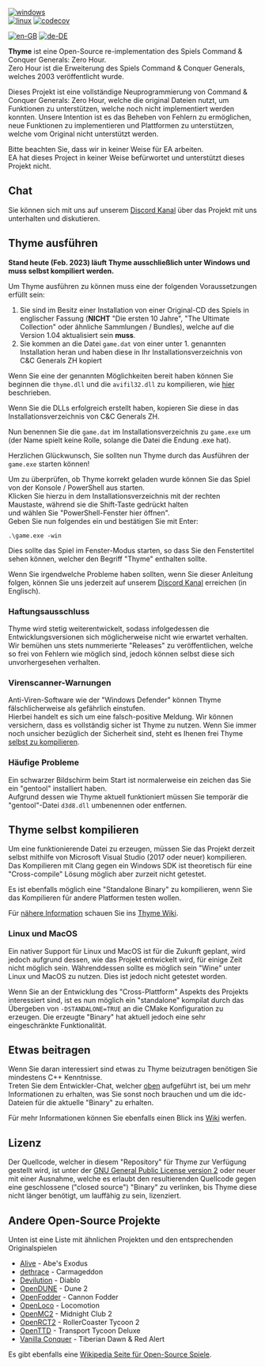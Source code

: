 [![windows](https://github.com/TheAssemblyArmada/Thyme/workflows/windows/badge.svg)](https://github.com/TheAssemblyArmarda/Thyme/actions)  
[![linux](https://github.com/TheAssemblyArmada/Thyme/workflows/linux/badge.svg)](https://github.com/TheAssemblyArmarda/Thyme/actions)
[![codecov](https://codecov.io/gh/TheAssemblyArmada/Thyme/branch/develop/graph/badge.svg)](https://codecov.io/gh/TheAssemblyArmada/Thyme)

[![en-GB](https://img.shields.io/badge/lang-en--GB-green.svg)](https://github.com/TheAssemblyArmada/Thyme/README.md)
[![de-DE](https://img.shields.io/badge/lang-de--DE-green.svg)](https://github.com/TheAssemblyArmada/Thyme/README.de-DE.md)

**Thyme** ist eine Open-Source re-implementation des Spiels Command & Conquer Generals: Zero Hour.  
Zero Hour ist die Erweiterung des Spiels Command & Conquer Generals, welches 2003 veröffentlicht wurde. 

Dieses Projekt ist eine vollständige Neuprogrammierung von Command & Conquer Generals: Zero Hour, welche die original 
Dateien nutzt, um Funktionen zu unterstützen, welche noch nicht implementiert werden konnten.
Unsere Intention ist es das Beheben von Fehlern zu ermöglichen, neue Funktionen zu implementieren und Plattformen zu
unterstützen, welche vom Original nicht unterstützt werden.

Bitte beachten Sie, dass wir in keiner Weise für EA arbeiten.  
EA hat dieses Project in keiner Weise befürwortet und unterstützt dieses Projekt nicht.


## Chat

Sie können sich mit uns auf unserem [Discord Kanal](https://discord.gg/UnWK2Tw) über das Projekt mit uns unterhalten 
und diskutieren.


## Thyme ausführen

**Stand heute (Feb. 2023) läuft Thyme ausschließlich unter Windows und muss selbst kompiliert werden.**

Um Thyme ausführen zu können muss eine der folgenden Voraussetzungen erfüllt sein:

1. Sie sind im Besitz einer Installation von einer Original-CD des Spiels in englischer Fassung 
(**NICHT** "Die ersten 10 Jahre", "The Ultimate Collection" oder ähnliche Sammlungen / Bundles), welche auf die Version 
1.04 aktualisiert sein **muss**.
2. Sie kommen an die Datei `game.dat` von einer unter 1. genannten Installation heran und haben diese in Ihr 
Installationsverzeichnis von C&C Generals ZH kopiert

Wenn Sie eine der genannten Möglichkeiten bereit haben können Sie beginnen die `thyme.dll` und die `avifil32.dll` zu 
kompilieren, wie [hier](#thyme-selbst-kompilieren) beschrieben.

Wenn Sie die DLLs erfolgreich erstellt haben, kopieren Sie diese in das Installationsverzeichnis von C&C Generals ZH.

Nun benennen Sie die `game.dat` im Installationsverzeichnis zu `game.exe` um (der Name spielt keine Rolle, 
solange die Datei die Endung .exe hat).

Herzlichen Glückwunsch, Sie sollten nun Thyme durch das Ausführen der `game.exe` starten können!

Um zu überprüfen, ob Thyme korrekt geladen wurde können Sie das Spiel von der Konsole / PowerShell aus starten.  
Klicken Sie hierzu in dem Installationsverzeichnis mit der rechten Maustaste, während sie die Shift-Taste gedrückt halten  
und wählen Sie "PowerShell-Fenster hier öffnen".  
Geben Sie nun folgendes ein und bestätigen Sie mit Enter:

`.\game.exe -win`

Dies sollte das Spiel im Fenster-Modus starten, so dass Sie den Fenstertitel sehen können, welcher den Begriff "Thyme" 
enthalten sollte.

Wenn Sie irgendwelche Probleme haben sollten, wenn Sie dieser Anleitung folgen, können Sie uns jederzeit auf unserem 
[Discord Kanal](#chat) erreichen (in Englisch).


### Haftungsausschluss
Thyme wird stetig weiterentwickelt, sodass infolgedessen die Entwicklungsversionen sich möglicherweise nicht wie 
erwartet verhalten.
Wir bemühen uns stets nummerierte "Releases" zu veröffentlichen, welche so frei von Fehlern wie möglich sind, jedoch
können selbst diese sich unvorhergesehen verhalten.

### Virenscanner-Warnungen
Anti-Viren-Software wie der "Windows Defender" können Thyme fälschlicherweise als gefährlich einstufen.  
Hierbei handelt es sich um eine falsch-positive Meldung. Wir können versichern, dass es vollständig sicher ist Thyme zu 
nutzen. Wenn Sie immer noch unsicher bezüglich der Sicherheit sind, steht es Ihenen frei Thyme 
[selbst zu kompilieren](#thyme-selbst-kompilieren).

### Häufige Probleme

Ein schwarzer Bildschirm beim Start ist normalerweise ein zeichen das Sie ein "gentool" installiert haben.  
Aufgrund dessen wie Thyme aktuell funktioniert müssen Sie temporär die "gentool"-Datei `d3d8.dll` umbenennen oder entfernen.

## Thyme selbst kompilieren

Um eine funktionierende Datei zu erzeugen, müssen Sie das Projekt derzeit selbst mithilfe von Microsoft Visual Studio 
(2017 oder neuer) kompilieren.  
Das Kompilieren mit Clang gegen ein Windows SDK ist theoretisch für eine "Cross-compile" Lösung möglich aber zurzeit 
nicht getestet.

Es ist ebenfalls möglich eine "Standalone Binary" zu kompilieren, wenn Sie das Kompilieren für andere Platformen testen wollen.

Für [nähere Information](https://github.com/TheAssemblyArmada/Thyme/wiki/Compiling-Thyme) schauen Sie ins 
[Thyme Wiki](https://github.com/TheAssemblyArmada/Thyme/wiki). 

### Linux und MacOS

Ein nativer Support für Linux und MacOS ist für die Zukunft geplant, wird jedoch aufgrund dessen, wie das Projekt entwickelt 
wird, für einige Zeit nicht möglich sein. 
Währenddessen sollte es möglich sein "Wine" unter Linux und MacOS zu nutzen. Dies ist jedoch nicht getestet worden.

Wenn Sie an der Entwicklung des "Cross-Plattform" Aspekts des Projekts interessiert sind, ist es nun möglich ein 
"standalone" kompilat durch das Übergeben von ```-DSTANDALONE=TRUE``` an die CMake Konfiguration zu erzeugen.
Die erzeugte "Binary" hat aktuell jedoch eine sehr eingeschränkte Funktionalität.


## Etwas beitragen

Wenn Sie daran interessiert sind etwas zu Thyme beizutragen benötigen Sie mindestens C++ Kenntnisse.  
Treten Sie dem Entwickler-Chat, welcher [oben](#chat) aufgeführt ist, bei um mehr Informationen zu erhalten, was Sie 
sonst noch brauchen und um die idc-Dateien für die aktuelle "Binary" zu erhalten.

Für mehr Informationen können Sie ebenfalls einen Blick ins [Wiki](https://github.com/TheAssemblyArmada/Thyme/wiki) werfen.

## Lizenz

Der Quellcode, welcher in diesem "Repository" für Thyme zur Verfügung gestellt wird, ist unter der 
[GNU General Public License version 2](https://www.gnu.de/documents/gpl-2.0.de.html) oder neuer mit einer Ausnahme,
welche es erlaubt den resultierenden Quellcode gegen eine geschlossene ("closed source") "Binary" zu verlinken, bis Thyme
diese nicht länger benötigt, um lauffähig zu sein, lizenziert.

## Andere Open-Source Projekte

Unten ist eine Liste mit ähnlichen Projekten und den entsprechenden Originalspielen

 * [Alive](https://github.com/AliveTeam/alive_reversing) - Abe's Exodus
 * [dethrace](https://github.com/jeff-1amstudios/dethrace) - Carmageddon
 * [Devilution](https://github.com/diasurgical/devilution) - Diablo
 * [OpenDUNE](https://github.com/OpenDUNE/OpenDUNE) - Dune 2
 * [OpenFodder](https://github.com/OpenFodder/openfodder) - Cannon Fodder
 * [OpenLoco](https://github.com/OpenLoco/OpenLoco) - Locomotion 
 * [OpenMC2](https://github.com/LRFLEW/OpenMC2) - Midnight Club 2
 * [OpenRCT2](https://github.com/OpenRCT2/OpenRCT2) - RollerCoaster Tycoon 2
 * [OpenTTD](https://www.openttd.org) - Transport Tycoon Deluxe
 * [Vanilla Conquer](https://github.com/TheAssemblyArmada/Vanilla-Conquer) - Tiberian Dawn & Red Alert

Es gibt ebenfalls eine [Wikipedia Seite für Open-Source Spiele](https://de.wikipedia.org/wiki/Liste_quelloffener_Computerspiele).
